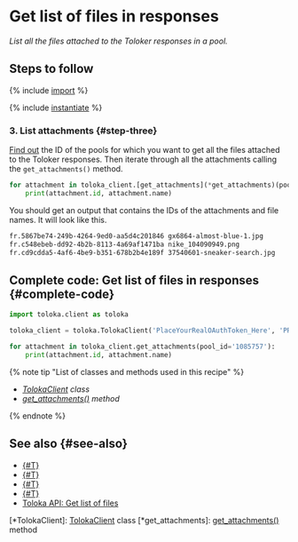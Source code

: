 # Get list of files in responses

_List all the files attached to the Toloker responses in a pool._

## Steps to follow

{% include [import](../_includes/recipes/import.md) %}

{% include [instantiate](../_includes/recipes/instantiate.md) %}

### 3. List attachments {#step-three}

[Find out](./get-pools.md) the ID of the pools for which you want to get all the files attached to the Toloker responses. Then iterate through all the attachments calling the `get_attachments()` method.

```python
for attachment in toloka_client.[get_attachments](*get_attachments)(pool_id='1085757'):
    print(attachment.id, attachment.name)
```

You should get an output that contains the IDs of the attachments and file names. It will look like this.

```bash
fr.5867be74-249b-4264-9ed0-aa5d4c201846 gx6864-almost-blue-1.jpg
fr.c548ebeb-dd92-4b2b-8113-4a69af1471ba nike_104090949.png
fr.cd9cdda5-4af6-4be9-b351-678b2b4e189f 37540601-sneaker-search.jpg
```

## Complete code: Get list of files in responses {#complete-code}

```python
import toloka.client as toloka

toloka_client = toloka.TolokaClient('PlaceYourRealOAuthToken_Here', 'PRODUCTION')

for attachment in toloka_client.get_attachments(pool_id='1085757'):
    print(attachment.id, attachment.name)
```

{% note tip "List of classes and methods used in this recipe" %}

- _[TolokaClient](../reference/toloka.client.TolokaClient.md) class_
- _[get_attachments()](../reference/toloka.client.TolokaClient.get_attachments.md) method_

{% endnote %}

## See also {#see-also}

- [{#T}](../../guide/concepts/overview.md)
- [{#T}](./learn-basics.md)
- [{#T}](./use-cases.md)
- [{#T}](./get-pools.md)
- [Toloka API: Get list of files](https://toloka.ai/docs/api/api-reference/#get-/attachments)

[*TolokaClient]: [TolokaClient](../reference/toloka.client.TolokaClient.md) class
[*get_attachments]: [get_attachments()](../reference/toloka.client.TolokaClient.get_attachments.md) method